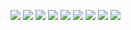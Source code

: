 ![](https://gifcity.carrd.co/assets/images/gallery59/d06f7de3.jpg?v=f453a084)
![](https://gifcity.carrd.co/assets/images/gallery59/d3337ecf.jpg?v=f453a084)
![](https://gifcity.carrd.co/assets/images/gallery59/afda91cb.png?v=f453a084)
![](https://gifcity.carrd.co/assets/images/gallery59/64918deb.gif?v=f453a084)
![](https://gifcity.carrd.co/assets/images/gallery59/adafe7dc.png?v=f453a084)
![](https://images-wixmp-ed30a86b8c4ca887773594c2.wixmp.com/f/e1ba8300-5b89-461a-ab89-d9af0bcaa30a/dcman6u-1e4f5a4d-6e1e-456c-bbad-f1f75a3ed2f3.png?token=eyJ0eXAiOiJKV1QiLCJhbGciOiJIUzI1NiJ9.eyJzdWIiOiJ1cm46YXBwOjdlMGQxODg5ODIyNjQzNzNhNWYwZDQxNWVhMGQyNmUwIiwiaXNzIjoidXJuOmFwcDo3ZTBkMTg4OTgyMjY0MzczYTVmMGQ0MTVlYTBkMjZlMCIsIm9iaiI6W1t7InBhdGgiOiJcL2ZcL2UxYmE4MzAwLTViODktNDYxYS1hYjg5LWQ5YWYwYmNhYTMwYVwvZGNtYW42dS0xZTRmNWE0ZC02ZTFlLTQ1NmMtYmJhZC1mMWY3NWEzZWQyZjMucG5nIn1dXSwiYXVkIjpbInVybjpzZXJ2aWNlOmZpbGUuZG93bmxvYWQiXX0.OCLHusKClCwh4NtEQRP45fU1J8pwPFD7Q-ZmAKwFmH0)
![](https://gifcity.carrd.co/assets/images/gallery59/3e8a7601.png?v=f453a084)
![](https://gifcity.carrd.co/assets/images/gallery60/243501eb.gif?v=f453a084)
![](https://gifcity.carrd.co/assets/images/gallery60/1bfc455e.png?v=f453a084)
